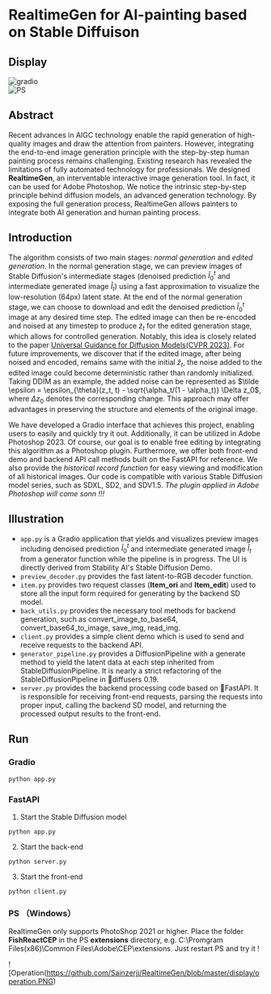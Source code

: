 # RealtimeGen for AI-painting based on Stable Diffuison

## Display
![gradio](https://github.com/Sainzerjj/RealtimeGen/blob/master/display/gradio_app.PNG)  
![PS](https://github.com/Sainzerjj/RealtimeGen/blob/master/display/normal_ps.jpg) 

## Abstract
Recent advances in AIGC technology enable the rapid generation of high-quality images and draw the attention from painters. However, integrating the end-to-end image generation principle with the step-by-step human painting process remains challenging. Existing research has revealed the limitations of fully automated technology for professionals. We designed **RealtimeGen**, an interventable interactive image generation tool. In fact, it can be used for Adobe Photoshop. We notice the intrinsic step-by-step principle behind diffusion models, an advanced generation technology. By exposing the full generation process, RealtimeGen allows painters to integrate both AI generation and human painting process.

## Introduction
The algorithm consists of two main stages: *normal generation* and *edited generation*. In the normal generation stage, we can preview images of Stable Diffusion's intermediate stages (denoised prediction $\tilde I_0^t$ and intermediate generated image $\hat I_t$) using a fast approximation to visualize the low-resolution (64px) latent state. At the end of the normal generation stage, we can choose to download and edit the denoised prediction $\tilde I_0^t$ image at any desired time step. The edited image can then be re-encoded and noised at any timestep to produce $\tilde z_t$ for the edited generation stage, which allows for controlled generation. Notably, this idea is closely related to the paper [Universal Guidance for Diffusion Models(CVPR 2023)](https://arxiv.org/pdf/2302.07121.pdf). For future improvements, we discover that if the edited image, after being noised and encoded, remains same with the initial $\hat z_t$, the noise added to the edited image could become deterministic rather than randomly initialized. Taking DDIM as an example, the added noise can be represented as $\tilde \epsilon = \epsilon_{\theta}(z_t, t) - \sqrt{\alpha_t/(1 - \alpha_t)} \Delta z_0$, where $\Delta z_0$ denotes the corresponding change. This approach may offer advantages in preserving the structure and elements of the original image.

We have developed a Gradio interface that achieves this project, enabling users to easily and quickly try it out. Additionally, it can be utilized in Adobe Photoshop 2023. Of course, our goal is to enable free editing by integrating this algorithm as a Photoshop plugin. Furthermore, we offer both front-end demo and backend API call methods built on the FastAPI for reference. We also provide the *historical record function* for easy viewing and modification of all historical images. Our code is compatible with various Stable Diffusion model series, such as SDXL, SD2, and SDV1.5. *The plugin applied in Adobe Photoshop will come sonn !!!*

## Illustration
* `app.py` is a Gradio application that yields and visualizes preview images including denoised prediction $\tilde I_0^t$ and intermediate generated image $\hat I_t$ from a generator function while the pipeline is in progress. The UI is directly derived from Stability AI's Stable Diffusion Demo.
* `preview_decoder.py` provides the fast latent-to-RGB decoder function.
* `item.py` provides two request classes (**Item_ori** and **Item_edit**) used to store all the input form required for generating by the backend SD model.
* `back_utils.py` provides the necessary tool methods for backend generation, such as convert_image_to_base64, convert_base64_to_image, save_img, read_img.
* `client.py` provides a simple client demo which is used to send and receive requests to the backend API.
* `generator_pipeline.py` provides a DiffusionPipeline with a generate method to yield the latent data at each step inherited from StableDiffusionPipeline. It is nearly a strict refactoring of the StableDiffusionPipeline in 🧨diffusers 0.19.
* `server.py` provides the backend processing code based on 🧨FastAPI. It is responsible for receiving front-end requests, parsing the requests into proper input, calling the backend SD model, and returning the processed output results to the front-end.
  
## Run
### Gradio
```
python app.py
```
### FastAPI
1. Start the Stable Diffusion model
```
python app.py
```
2. Start the back-end
```
python server.py
```
3. Start the front-end
```
python client.py
```

### PS （Windows）

RealtimeGen only supports PhotoShop 2021 or higher. Place the folder **FishReactCEP** in the PS **extensions** directory, e.g. C:\Promgram Files(x86)\Common Files\Adobe\CEP\extensions\. Just restart PS and try it !

![Operation(https://github.com/Sainzerjj/RealtimeGen/blob/master/display/operation.PNG)  

